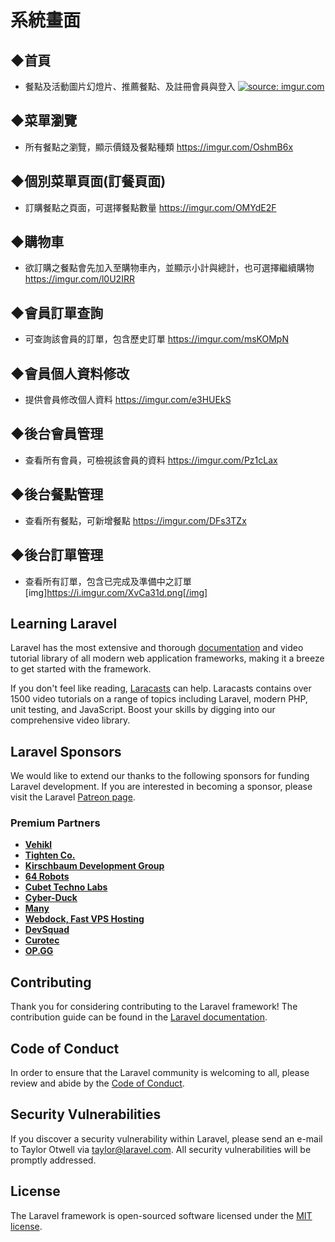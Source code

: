 # 系統畫面

## ◆首頁
- 餐點及活動圖片幻燈片、推薦餐點、及註冊會員與登入
<a href="https://imgur.com/r0Vfet3"><img src="https://i.imgur.com/r0Vfet3.png" title="source: imgur.com" /></a>

## ◆菜單瀏覽
- 所有餐點之瀏覽，顯示價錢及餐點種類
https://imgur.com/OshmB6x

## ◆個別菜單頁面(訂餐頁面)
- 訂購餐點之頁面，可選擇餐點數量
https://imgur.com/OMYdE2F

## ◆購物車
- 欲訂購之餐點會先加入至購物車內，並顯示小計與總計，也可選擇繼續購物
https://imgur.com/l0U2IRR

## ◆會員訂單查詢
- 可查詢該會員的訂單，包含歷史訂單
https://imgur.com/msKOMpN

## ◆會員個人資料修改
- 提供會員修改個人資料
https://imgur.com/e3HUEkS



## ◆後台會員管理
- 查看所有會員，可檢視該會員的資料
https://imgur.com/Pz1cLax

## ◆後台餐點管理
- 查看所有餐點，可新增餐點
https://imgur.com/DFs3TZx

## ◆後台訂單管理
- 查看所有訂單，包含已完成及準備中之訂單
[img]https://i.imgur.com/XvCa31d.png[/img]



## Learning Laravel

Laravel has the most extensive and thorough [documentation](https://laravel.com/docs) and video tutorial library of all modern web application frameworks, making it a breeze to get started with the framework.

If you don't feel like reading, [Laracasts](https://laracasts.com) can help. Laracasts contains over 1500 video tutorials on a range of topics including Laravel, modern PHP, unit testing, and JavaScript. Boost your skills by digging into our comprehensive video library.

## Laravel Sponsors

We would like to extend our thanks to the following sponsors for funding Laravel development. If you are interested in becoming a sponsor, please visit the Laravel [Patreon page](https://patreon.com/taylorotwell).

### Premium Partners

- **[Vehikl](https://vehikl.com/)**
- **[Tighten Co.](https://tighten.co)**
- **[Kirschbaum Development Group](https://kirschbaumdevelopment.com)**
- **[64 Robots](https://64robots.com)**
- **[Cubet Techno Labs](https://cubettech.com)**
- **[Cyber-Duck](https://cyber-duck.co.uk)**
- **[Many](https://www.many.co.uk)**
- **[Webdock, Fast VPS Hosting](https://www.webdock.io/en)**
- **[DevSquad](https://devsquad.com)**
- **[Curotec](https://www.curotec.com/)**
- **[OP.GG](https://op.gg)**

## Contributing

Thank you for considering contributing to the Laravel framework! The contribution guide can be found in the [Laravel documentation](https://laravel.com/docs/contributions).

## Code of Conduct

In order to ensure that the Laravel community is welcoming to all, please review and abide by the [Code of Conduct](https://laravel.com/docs/contributions#code-of-conduct).

## Security Vulnerabilities

If you discover a security vulnerability within Laravel, please send an e-mail to Taylor Otwell via [taylor@laravel.com](mailto:taylor@laravel.com). All security vulnerabilities will be promptly addressed.

## License

The Laravel framework is open-sourced software licensed under the [MIT license](https://opensource.org/licenses/MIT).

